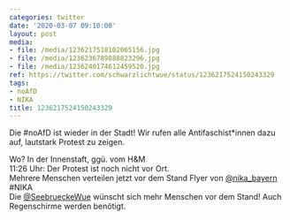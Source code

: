 ```yaml
---
categories: twitter
date: '2020-03-07 09:10:00'
layout: post
media:
- file: /media/1236217518102065156.jpg
- file: /media/1236236789888823296.jpg
- file: /media/1236240174612459520.jpg
ref: https://twitter.com/schwarzlichtwue/status/1236217524150243329
tags:
- noAfD
- NIKA
title: 1236217524150243329
---
```

Die #noAfD ist wieder in der Stadt! Wir rufen alle Antifaschist\*innen dazu auf, lautstark Protest zu zeigen.

Wo? In der Innenstaft, ggü. vom H&amp;M  
11:26 Uhr: Der Protest ist noch nicht vor Ort.  
Mehrere Menschen verteilen jetzt vor dem Stand Flyer von [@nika_bayern](https://twitter.com/nika_bayern) #NIKA  
Die [@SeebrueckeWue](https://twitter.com/SeebrueckeWue) wünscht sich mehr Menschen vor dem Stand! Auch Regenschirme werden benötigt. 